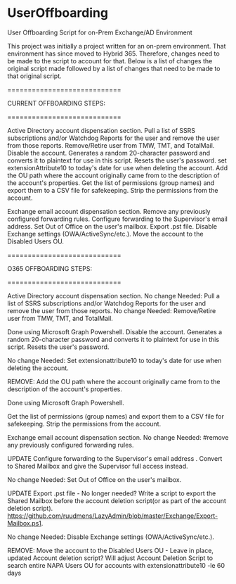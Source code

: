# UserOffboarding
User Offboarding Script for on-Prem Exchange/AD Environment

This project was initially a project written for an on-prem environment.  That environment has since moved to Hybrid 365.  Therefore, changes need to be made to the script to account for that.
Below is a list of changes the original script made followed by a list of changes that need to be made to that original script.

============================

CURRENT OFFBOARDING STEPS:

============================

Active Directory account dispensation section.
Pull a list of SSRS subscriptions and/or Watchdog Reports for the user and remove the user from those reports.
Remove/Retire user from TMW, TMT, and TotalMail.
Disable the account.
Generates a random 20-character password and converts it to plaintext for use in this script.
Resets the user's password.
set extensionAttribute10 to today's date for use when deleting the account.
Add the OU path where the account originally came from to the description of the account's properties.
Get the list of permissions (group names) and export them to a CSV file for safekeeping.
Strip the permissions from the account.

Exchange email account dispensation section.
Remove any previously configured forwarding rules.
Configure forwarding to the Supervisor's email address.
Set Out of Office on the user's mailbox.
Export .pst file.
Disable Exchange settings (OWA/ActiveSync/etc.).
Move the account to the Disabled Users OU.

============================

O365 OFFBOARDING STEPS:

============================

Active Directory account dispensation section.
No change Needed: Pull a list of SSRS subscriptions and/or Watchdog Reports for the user and remove the user from those reports.
No change Needed: Remove/Retire user from TMW, TMT, and TotalMail.

Done using Microsoft Graph Powershell.
Disable the account.
Generates a random 20-character password and converts it to plaintext for use in this script.
Resets the user's password.

No change Needed: Set extensionattribute10 to today's date for use when deleting the account.

REMOVE: Add the OU path where the account originally came from to the description of the account's properties.

Done using Microsoft Graph Powershell.

Get the list of permissions (group names) and export them to a CSV file for safekeeping.
Strip the permissions from the account.

Exchange email account dispensation section.
No change Needed: #remove any previously configured forwarding rules.

UPDATE Configure forwarding to the Supervisor's email address .
 Convert to Shared Mailbox and give the Supervisor full access instead.

No change Needed: Set Out of Office on the user's mailbox.

UPDATE Export .pst file - No longer needed?
	Write a script to export the Shared Mailbox before the account deletion script(or as part of the account deletion script).
      https://github.com/ruudmens/LazyAdmin/blob/master/Exchange/Export-Mailbox.ps1.

No change Needed: Disable Exchange settings (OWA/ActiveSync/etc.).


REMOVE: Move the account to the Disabled Users OU - Leave in place, updated Account deletion script?
Will adjust Account Deletion Script to search entire NAPA Users OU for accounts with extensionattribute10 -le 60 days

